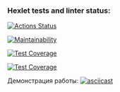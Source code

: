 ### Hexlet tests and linter status:
[![Actions Status](https://github.com/erzhan12/backend-project-lvl2/workflows/hexlet-check/badge.svg)](https://github.com/erzhan12/backend-project-lvl2/actions)

[![Maintainability](https://api.codeclimate.com/v1/badges/d54e37b1a7c9bcc5474f/maintainability)](https://codeclimate.com/github/erzhan12/backend-project-lvl2/maintainability)

[![Test Coverage](https://api.codeclimate.com/v1/badges/d54e37b1a7c9bcc5474f/test_coverage)](https://codeclimate.com/github/erzhan12/backend-project-lvl2/test_coverage)

[![Test Coverage](https://github.com/erzhan12/backend-project-lvl2/actions/workflows/lint.yml/badge.svg)](https://github.com/erzhan12/backend-project-lvl2/actions/workflows/lint.yml/badge.svg)

Демонстрация работы:
[![asciicast](https://asciinema.org/a/8iwRLiSnwNzgqaUThE30QjIjR.svg)](https://asciinema.org/a/8iwRLiSnwNzgqaUThE30QjIjR)